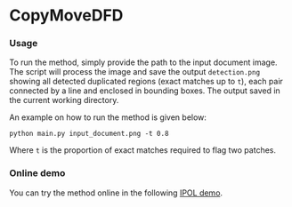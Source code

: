 # CopyMoveDFD


### Usage

To run the method, simply provide the path to the input document image. The script will process the image and save the output `detection.png` showing all detected duplicated regions (exact matches up to `t`), each pair connected by a line and enclosed in bounding boxes. The output saved in the current working directory.


An example on how to run the method is given below:
```
python main.py input_document.png -t 0.8
```
Where `t` is the proportion of exact matches required to flag two patches.

### Online demo

You can try the method online in the following <a href="https://ipolcore.ipol.im/demo/clientApp/demo.html?id=77777000547">IPOL demo</a>.
